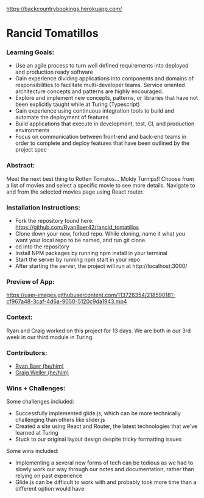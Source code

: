 https://backcountrybookings.herokuapp.com/

# Rancid Tomatillos


### Learning Goals:
- Use an agile process to turn well defined requirements into deployed and production ready software
- Gain experience dividing applications into components and domains of responsibilities to facilitate multi-developer teams. Service oriented        architecture concepts and patterns are highly encouraged.
- Explore and implement new concepts, patterns, or libraries that have not been explicitly taught while at Turing (Typescript)
- Gain experience using continuous integration tools to build and automate the deployment of features
- Build applications that execute in development, test, CI, and production environments
- Focus on communication between front-end and back-end teams in order to complete and deploy features that have been outlined by the project spec


### Abstract:
Meet the next best thing to Rotten Tomatos... Moldy Turnips!! Choose from a list of movies and select a specific movie to see more details. Navigate to and from the selected movies page using React router.


### Installation Instructions:
- Fork the repository found here: https://github.com/RyanBaer42/rancid_tomatillos
- Clone down your new, forked repo. While cloning, name it what you want your local repo to be named, and run git clone.
- cd into the repository
- Install NPM packages by running npm install in your terminal
- Start the server by running npm start in your repo
- After starting the server, the project will run at http://localhost:3000/

### Preview of App:

https://user-images.githubusercontent.com/113728354/218590181-cf967a48-3caf-4d6a-9050-5120c9da1943.mp4



### Context:
Ryan and Craig worked on this project for 13 days. We are both in our 3rd week in our third module in Turing. 


### Contributors:
- [Ryan Baer (he/him)](https://www.linkedin.com/in/ryan-baer-33311114a/)
- [Craig Weller (he/him)](https://www.linkedin.com/in/craig-weller/)



### Wins + Challenges:
Some challenges included: 
- Successfully implemented glide.js, which can be more technically challenging than others like slider.js
- Created a site using React and Router, the latest technologies that we've learned at Turing
- Stuck to our original layout design despite tricky formatting issues


Some wins included:
- Implementing a several new forms of tech can be tedious as we had to slowly work our way through our notes and documentation, rather than relying on past experience
- Glide.js can be difficult to work with and probably took more time than a different option would have
